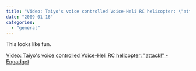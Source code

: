 ```yaml
---
title: "Video: Taiyo's voice controlled Voice-Heli RC helicopter: \"attack!\" - Engadget"
date: "2009-01-16"
categories: 
  - "general"
---
```


This looks like fun.

[Video: Taiyo's voice controlled Voice-Heli RC helicopter: "attack!" - Engadget](http://www.engadget.com/2009/01/16/taiyos-voice-controlled-voice-heli-rc-helicopter-attack/)
